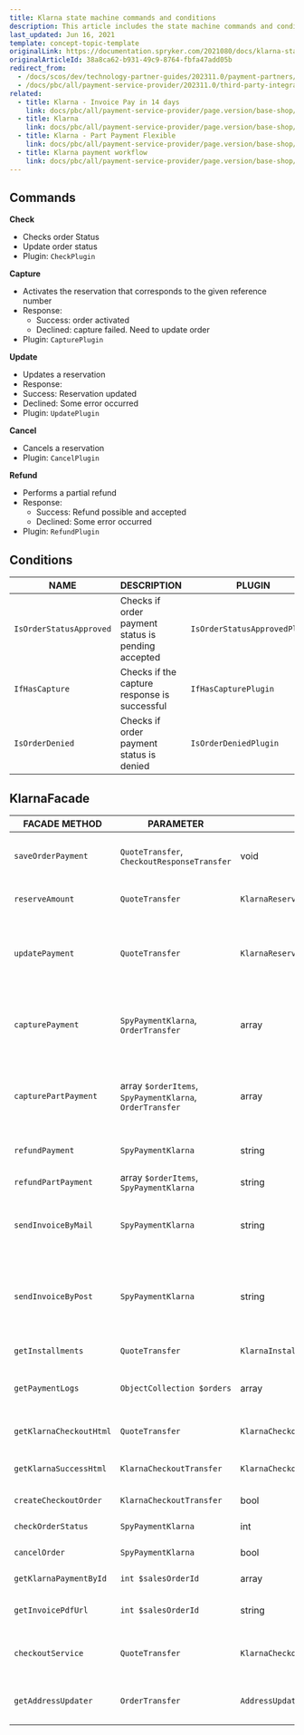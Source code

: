 ```yaml
---
title: Klarna state machine commands and conditions
description: This article includes the state machine commands and conditions provided by Klarna.
last_updated: Jun 16, 2021
template: concept-topic-template
originalLink: https://documentation.spryker.com/2021080/docs/klarna-state-machine-commands-and-conditions
originalArticleId: 38a8ca62-b931-49c9-8764-fbfa47add05b
redirect_from:
  - /docs/scos/dev/technology-partner-guides/202311.0/payment-partners/klarna/klarna-state-machine-commands-and-conditions.html
  - /docs/pbc/all/payment-service-provider/202311.0/third-party-integrations/klarna/klarna-state-machine-commands-and-conditions.html
related:
  - title: Klarna - Invoice Pay in 14 days
    link: docs/pbc/all/payment-service-provider/page.version/base-shop/third-party-integrations/klarna/klarna-invoice-pay-in-14-days.html
  - title: Klarna
    link: docs/pbc/all/payment-service-provider/page.version/base-shop/third-party-integrations/klarna/klarna.html
  - title: Klarna - Part Payment Flexible
    link: docs/pbc/all/payment-service-provider/page.version/base-shop/third-party-integrations/klarna/klarna-part-payment-flexible.html
  - title: Klarna payment workflow
    link: docs/pbc/all/payment-service-provider/page.version/base-shop/third-party-integrations/klarna/klarna-payment-workflow.html
---
```


## Commands

**Check**

* Checks order Status
* Update order status
* Plugin: `CheckPlugin`

**Capture**

* Activates the reservation that corresponds to the given reference number
* Response:
  - Success: order activated
  - Declined: capture failed. Need to update order
* Plugin: `CapturePlugin`

**Update**

* Updates a reservation
* Response:
* Success: Reservation updated
* Declined: Some error occurred
* Plugin: `UpdatePlugin`

**Cancel**

* Cancels a reservation
* Plugin: `CancelPlugin`

**Refund**

* Performs a partial refund
* Response:
  - Success: Refund possible and accepted
  - Declined: Some error occurred
* Plugin: `RefundPlugin`

## Conditions

| NAME| DESCRIPTION | PLUGIN |
| --- | --- | --- |
| `IsOrderStatusApproved` | Checks if order payment status is pending accepted | `IsOrderStatusApprovedPlugin` |
| `IfHasCapture` | Checks if the capture response is successful | `IfHasCapturePlugin` |
| `IsOrderDenied` | Checks if order payment status is denied | `IsOrderDeniedPlugin` |

## KlarnaFacade

| FACADE METHOD | PARAMETER | RETURN | description |
| --- | --- | --- | --- |
| `saveOrderPayment` | `QuoteTransfer`, `CheckoutResponseTransfer` | void | Saves the payment for the submitted order |
| `reserveAmount` | `QuoteTransfer` | `KlarnaReserveAmountResponseTransfer` | Reserves the amount of the purchase |
| `updatePayment` | `QuoteTransfer` | `KlarnaReserveAmountResponseTransfer` | Update the reservation matching the given reservation number |
| `capturePayment` | `SpyPaymentKlarna`, `OrderTransfer` | array | Activate the reservation matching the given reservation number |
| `capturePartPayment` | array `$orderItems`, `SpyPaymentKlarna`, `OrderTransfer` | array | Activate the reservation matching the given reservation number |
| `refundPayment` | `SpyPaymentKlarna` | string | Performs a complete refund |
| `refundPartPayment` | array `$orderItems`, `SpyPaymentKlarna` | string | Performs a partial refund |
| `sendInvoiceByMail` | `SpyPaymentKlarna` | string | Sends an activated invoice to the customer via e-mail |
| `sendInvoiceByPost` | `SpyPaymentKlarna` | string | Requests a postal send-out of an activated invoice to a customer by Klarna |
| `getInstallments` | `QuoteTransfer` | `KlarnaInstallmentResponseTransfer` | Get available Part Payments |
| `getPaymentLogs` | `ObjectCollection $orders` | array | Return all payment logs for submitted orders |
| `getKlarnaCheckoutHtml` | `QuoteTransfer` | `KlarnaCheckoutTransfer` | Return checkout values |
| `getKlarnaSuccessHtml` | `KlarnaCheckoutTransfer` | `KlarnaCheckoutTransfer` | Return success values |
| `createCheckoutOrder` | `KlarnaCheckoutTransfer` | bool | Creates checkout order |
| `checkOrderStatus` | `SpyPaymentKlarna` | int | Return order status |
| `cancelOrder` | `SpyPaymentKlarna` | bool | Cancels payment |
| `getKlarnaPaymentById` | `int $salesOrderId` | array | Return order payment data |
| `getInvoicePdfUrl` | `int $salesOrderId` | string | Return pdf URL from config |
| `checkoutService` | `QuoteTransfer` | `KlarnaCheckoutServiceTransfer` | Perform a checkout service request |
| `getAddressUpdater` | `OrderTransfer` | `AddressUpdater` | Return `AddressUpdater` from the factory |
